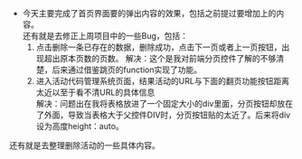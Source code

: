 + 今天主要完成了首页界面要的弹出内容的效果，包括之前提过要增加上的内容。  
还有就是去修正上周项目中的一些Bug，包括：  
  1. 点击删除一条已存在的数据，删除成功，点击下一页或者上一页按钮，出现超出原本页数的页数。
  解决：这个是我对前端分页控件了解的不够清楚，后来通过借鉴跳页的function实现了功能。
  2. 进入活动代码管理系统页面，结果活动的URL与下面的翻页功能按钮距离太近以至于看不清URL的具体信息  
  解决：问题出在我将表格放进了一个固定大小的div里面，分页按钮却放在了外面，导致当表格大于父控件DIV时，分页按钮贴的太近了。后来将div设为高度height：auto。

还有就是去整理删除活动的一些具体内容。
